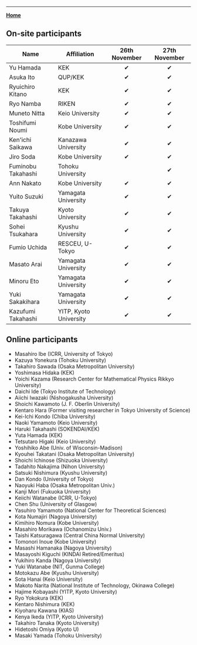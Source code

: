 ---

[**Home**](index)

## On-site participants

| Name |  Affiliation | 26th November | 27th November |
| ---- | ---- | :----: | :----: |
| Yu Hamada | KEK | ✔ | ✔ |
| Asuka Ito | QUP/KEK | ✔ | ✔ |
| Ryuichiro Kitano | KEK | ✔ | ✔ |
| Ryo Namba | RIKEN | ✔ | ✔ |
| Muneto Nitta | Keio University | ✔ | ✔ |
| Toshifumi Noumi | Kobe University | ✔ | ✔ |
| Ken'ichi Saikawa | Kanazawa University | ✔ | ✔ |
| Jiro Soda | Kobe University | ✔ | ✔ |
| Fuminobu Takahashi | Tohoku University |  | ✔ |
| Ann Nakato | Kobe University | ✔ | ✔ |
| Yuito Suzuki | Yamagata University | ✔ | ✔ |
| Takuya Takahashi | Kyoto University | ✔ | ✔ |
| Sohei Tsukahara | Kyushu University | ✔ | ✔ |
| Fumio Uchida | RESCEU, U-Tokyo | ✔ | ✔ |
| Masato Arai | Yamagata University | ✔ | ✔ |
| Minoru Eto | Yamagata University | ✔ | ✔ |
| Yuki Sakakihara | Yamagata University | ✔ | ✔ |
| Kazufumi Takahashi | YITP, Kyoto University | ✔ | ✔ |

## Online participants

- Masahiro Ibe (ICRR, University of Tokyo)
- Kazuya Yonekura (Tohoku University)
- Takahiro Sawada (Osaka Metropolitan University)
- Yoshimasa Hidaka (KEK)
- Yoichi Kazama (Research Center for Mathematical Physics Rikkyo University)
- Daichi Ide (Tokyo Institute of Technology)
- Aiichi Iwazaki (Nishogakusha University)
- Shoichi Kawamoto (J. F. Oberlin University)
- Kentaro Hara (Former visiting researcher in Tokyo University of Science)
- Kei-Ichi Kondo (Chiba University)
- Naoki Yamamoto (Keio University)
- Haruki Takahashi (SOKENDAI/KEK)
- Yuta Hamada (KEK)
- Tetsutaro Higaki (Keio University)
- Yoshihiko Abe (Univ. of Wisconsin-Madison)
- Kyouhei Takatani (Osaka Metropolitan University)
- Shoichi Ichinose (Shizuoka University)
- Tadahito Nakajima (Nihon University)
- Satsuki Nishimura (Kyushu University)
- Dan Kondo (University of Tokyo)
- Naoyuki Haba (Osaka Metropolitan Univ.)
- Kanji Mori (Fukuoka University)
- Keiichi Watanabe (ICRR, U-Tokyo)
- Chen Shu (University of Glasgow)
- Yasuhiro Yamamoto (National Center for Theoretical Sciences)
- Kota Numajiri (Nagoya University)
- Kimihiro Nomura (Kobe University)
- Masahiro Morikawa (Ochanomizu Univ.)
- Taishi Katsuragawa (Central China Normal University)
- Tomonori Inoue (Kobe University)
- Masashi Hamanaka (Nagoya University)
- Masayoshi Kiguchi (KINDAI Retired/Emeritus)
- Yukihiro Kanda (Nagoya University)
- Yuki Watanabe (NIT, Gunma College)
- Motokazu Abe (Kyushu University)
- Sota Hanai (Keio University)
- Makoto Narita (National Institute of Technology, Okinawa College)
- Hajime Kobayashi (YITP, Kyoto University)
- Ryo Yokokura (KEK)
- Kentaro Nishimura (KEK)
- Kiyoharu Kawana (KIAS)
- Kenya Ikeda (YITP, Kyoto University)
- Takahiro Tanaka (Kyoto University)
- Hidetoshi Omiya (Kyoto U)
- Masaki Yamada (Tohoku University)
